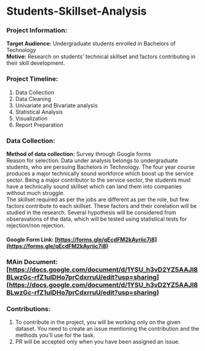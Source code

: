 # Students-Skillset-Analysis

### Project Information:
<b> Target Audience:</b> Undergraduate students enrolled in Bachelors of Technology<br>
<b>Motive:</b> Research on students’ technical skillset and factors contributing in their skill development.

### Project Timeline:

1. Data Collection
2. Data Cleaning
3. Univariate and Bivariate analysis
4. Statistical Analysis
5. Visualization
6. Report Preparation

### Data Collection:
<b>Method of data collection:</b> Survey through Google forms <br>
Reason for selection: Data under analysis belongs to undergraduate students, who are persuing Bachelors in Technology. The four year course produces a major technically sound workforce which boost up the service sector. Being a major contributor to the service sector, the students must have a technically sound skillset which can land them into companies without much struggle.<br>
The skillset required as per the jobs are different as per the role, but few factors contribute to each skillset. These factors and their corelation will be studied in the research. Several hypothesis will be considered from obseravations of the data, which will be tested using statistical tests for rejection/non rejection.
#### Google Form Link: [https://forms.gle/qEcdFM2kAyriic7i8](https://forms.gle/qEcdFM2kAyriic7i8)


### MAin Document: [https://docs.google.com/document/d/1YSU_h3vD2YZ5AAJl8BLwzGc-rfZ1uIDHo7prCdxrruU/edit?usp=sharing](https://docs.google.com/document/d/1YSU_h3vD2YZ5AAJl8BLwzGc-rfZ1uIDHo7prCdxrruU/edit?usp=sharing)
### Contributions:
1. To contribute in the project, you will be working only on the given dataset. You need to create an issue mentioning the contribution and the methods you'll use for the task. 
2. PR will be accepted only when you have been assigned an issue.
